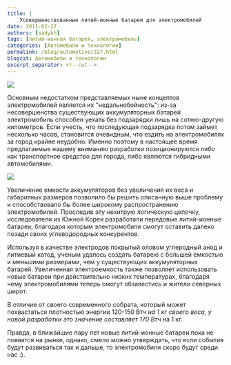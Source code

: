 ```yaml
---
title: |
    Усовершенствованные литий-ионные батареи для электромобилей
date: 2011-02-27
authors: [sadykh]
tags: [литий-ионная батарея, электромобиль]
categories: [Автомобили и технологии]
permalink: /blog/automotive/327.html
blogcat: Автомобили и технологии
excerpt_separator: <!--cut-->
---
```



![](http://itw66.ru/uploads/images/00/00/05/2011/02/27/35eb62.png)


Основным недостатком представляемых ныне концептов электромобилей является их "недальнобойность": из-за несовершенства существующих аккумуляторных батарей электромобиль способен уехать без подзарядки лишь на сотню-другую километров. Если учесть, что последующая подзарядка потом займет несколько часов, становится очевидным, что ездить на электромобилях за город крайне неудобно. Именно поэтому в настоящее время предлагаемые нашему вниманию разработки позиционируются либо как транспортное средство для города, либо являются гибридными автомобилями. 


![](http://itw66.ru/uploads/images/00/00/05/2011/02/27/735a19.png)


Увеличение емкости аккумуляторов без увеличения их веса и габаритных размеров позволило бы решить описанную выше проблему и способствовало бы более широкому распространению электромобилей. Проследив эту нехитрую логическую цепочку, исследователи из Южной Кореи разработали передовые литий-ионные батареи, благодаря которым электромобили смогут оставить далеко позади своих углеводородных конкурентов.

Используя в качестве электродов покрытый оловом углеродный анод и литиевый катод, ученым удалось создать батарею с большей емкостью и меньшими размерами, чем у существующих аккумуляторных батарей. Увеличенная электроемкость также позволяет использовать новые батареи при действительно низких температурах, благодаря чему электромобилями теперь смогут обзавестись и жители северных широт. 

В отличие от своего современного собрата, который может похвастаться плотностью энергии 120-150 Вт*ч на 1 кг своего веса, у новой разработки это значение составляет 170 Вт*ч на 1 кг. 

Правда, в ближайшие пару лет новые литий-ионные батареи пока не появятся на рынке, однако, смело можно утверждать, что если события будут развиваться так и дальше, то электромобили скоро будут среди нас :).
